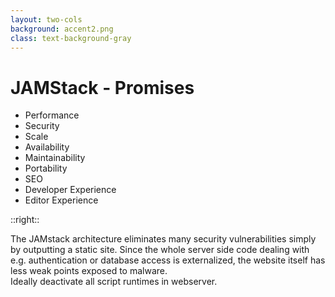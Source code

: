 ```yaml
---
layout: two-cols
background: accent2.png
class: text-background-gray 
---
```


# **JAMStack - Promises**

- Performance
- <span class="text-background-gray font-extrabold bg-background-ionos rounded p-2 -m-2">Security</span>
- Scale
- Availability
- Maintainability
- Portability
- SEO
- Developer Experience
- Editor Experience

::right::

<div class="flex flex-col h-full justify-center">
  <div class="flex items-center m-4 p-4 rounded-lg bg-background-ionos leading-normal text-background-gray">
  The JAMstack architecture eliminates many security vulnerabilities simply by outputting a static site. Since the whole server side code dealing with e.g. authentication or database access is externalized, the website itself has less weak points exposed to malware.
  </div>
  <div class="flex items-center m-4 p-4 rounded-lg bg-accent-5 leading-normal text-background-gray">
  Ideally deactivate all script runtimes in webserver.
  </div>
</div>

<Footer
  title="Copyright © 1&1 IONOS SE 2021"
  :social="[
    { type: 'gh', username: 'ionos-deploy-now' }
  ]"
/>

<IonosLogo left="false" />